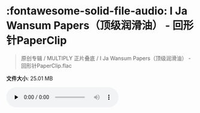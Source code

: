 # :fontawesome-solid-file-audio: I Ja Wansum Papers（顶级润滑油） - 回形针PaperClip

> 原创专辑 / MULTIPLY 正片叠底 / I Ja Wansum Papers（顶级润滑油） - 回形针PaperClip.flac

**文件大小**: 25.01 MB

<audio preload="none" controls><source src="https://file.hsyhx.top/原创专辑/MULTIPLY_正片叠底/I Ja Wansum Papers（顶级润滑油） - 回形针PaperClip.flac" type="audio/mpeg">您的浏览器不支持此音频格式</audio>